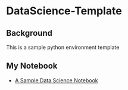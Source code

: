 # DataScience-Template

## Background

This is a sample python environment template


## My Notebook

* [A Sample Data Science Notebook](https://github.com/rockymtnman/python_template/blob/main/data_science.ipynb)
